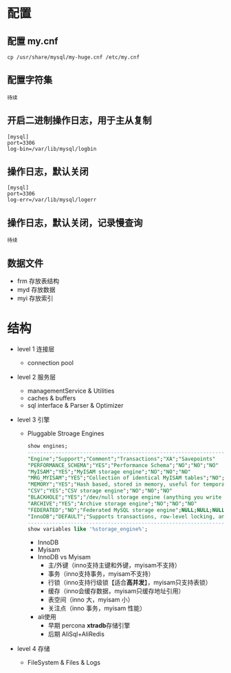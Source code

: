 # 配置
## 配置 my.cnf
```shell
cp /usr/share/mysql/my-huge.cnf /etc/my.cnf
```
## 配置字符集
```
待续
```
## 开启二进制操作日志，用于主从复制
```
[mysql]
port=3306
log-bin=/var/lib/mysql/logbin
```
## 操作日志，默认关闭

```
[mysql]
port=3306
log-err=/var/lib/mysql/logerr
```
## 操作日志，默认关闭，记录慢查询
```
待续
```
## 数据文件
- frm 存放表结构
- myd 存放数据
- myi 存放索引
# 结构
- level 1 连接层
  - connection pool
- level 2 服务层
  - managementService & Utilities
  - caches & buffers
  - sql interface & Parser & Optimizer
- level 3 引擎
  - Pluggable Stroage Engines
    ```sql
    show engines;
    ----------------------------------------------------------------------------------------------------
    "Engine";"Support";"Comment";"Transactions";"XA";"Savepoints"
    "PERFORMANCE_SCHEMA";"YES";"Performance Schema";"NO";"NO";"NO"
    "MyISAM";"YES";"MyISAM storage engine";"NO";"NO";"NO"
    "MRG_MYISAM";"YES";"Collection of identical MyISAM tables";"NO";"NO";"NO"
    "MEMORY";"YES";"Hash based, stored in memory, useful for temporary tables";"NO";"NO";"NO"
    "CSV";"YES";"CSV storage engine";"NO";"NO";"NO"
    "BLACKHOLE";"YES";"/dev/null storage engine (anything you write to it disappears)";"NO";"NO";"NO"
    "ARCHIVE";"YES";"Archive storage engine";"NO";"NO";"NO"
    "FEDERATED";"NO";"Federated MySQL storage engine";NULL;NULL;NULL
    "InnoDB";"DEFAULT";"Supports transactions, row-level locking, and foreign keys";"YES";"YES";"YES"
    ----------------------------------------------------------------------------------------------------
    show variables like '%storage_engine%';

    ```
    - InnoDB
    - Myisam
    - InnoDB vs Myisam
      - 主/外键（inno支持主键和外键，myisam不支持）
      - 事务（inno支持事务，myisam不支持）
      - 行锁（inno支持行级锁【适合**高并发**】，myisam只支持表锁）
      - 缓存（inno会缓存数据，myisam只缓存地址引用）
      - 表空间（inno 大，myisam 小）
      - 关注点（inno 事务，myisam 性能）
    - ali使用 
      - 早期 percona **xtradb**存储引擎
      - 后期 AliSql+AliRedis
      
- level 4 存储
  - FileSystem & Files & Logs
